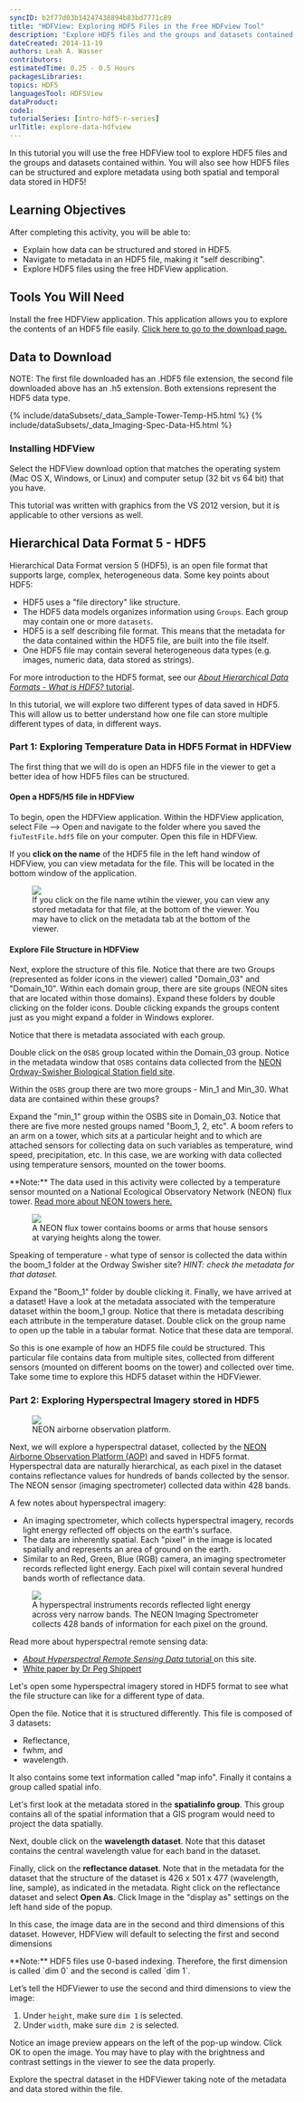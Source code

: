```yaml
---
syncID: b2f77d03b14247438894b83bd7771c89
title: "HDFView: Exploring HDF5 Files in the Free HDFview Tool"
description: "Explore HDF5 files and the groups and datasets contained within, using the free HDFview tool. See how HDF5 files can be structured and explore metadata. Explore both spatial and temporal data stored in HDF5!"
dateCreated: 2014-11-19
authors: Leah A. Wasser
contributors:
estimatedTime: 0.25 - 0.5 Hours
packagesLibraries:
topics: HDF5
languagesTool: HDF5View
dataProduct:
code1:
tutorialSeries: [intro-hdf5-r-series]
urlTitle: explore-data-hdfview
---
```


In this tutorial you will use the free HDFView tool to explore HDF5 files and 
the groups and datasets contained within. You will also see how HDF5 files can 
be structured and explore metadata using both spatial and temporal data stored 
in HDF5!

<div id="ds-objectives" markdown="1">

## Learning Objectives

After completing this activity, you will be able to:

* Explain how data can be structured and stored in HDF5.
* Navigate to metadata in an HDF5 file, making it "self describing".
* Explore HDF5 files using the free HDFView application. 


## Tools You Will Need

Install the free HDFView application. This application allows you to explore 
the contents of an HDF5 file easily. 
<a href="http://www.hdfgroup.org/products/java/release/download.html" target="_blank">Click here to go to the download page. </a>

## Data to Download
NOTE: The first file downloaded has an .HDF5 file extension, the second file 
downloaded above has an .h5 extension. Both extensions represent the HDF5 data 
type.

{% include/dataSubsets/_data_Sample-Tower-Temp-H5.html %}
{% include/dataSubsets/_data_Imaging-Spec-Data-H5.html %}

</div>

### Installing HDFView

Select the HDFView download option that matches the operating system 
(Mac OS X, Windows, or Linux) and computer setup (32 bit vs 64 bit) that you have. 

This tutorial was written with graphics from the VS 2012 version, but it is 
applicable to other versions as well. 


## Hierarchical Data Format 5 - HDF5

Hierarchical Data Format version 5 (HDF5), is an open file format that supports 
large, complex, heterogeneous data. Some key points about HDF5:

* HDF5 uses a "file directory" like structure. 
* The HDF5 data models organizes information using `Groups`. Each group may contain one or more `datasets`.
* HDF5 is a self describing file format. This means that the metadata for the 
data contained within the HDF5 file, are built into the file itself.
* One HDF5 file may contain several heterogeneous data types (e.g. images, 
numeric data, data stored as strings). 

For more introduction to the HDF5 format, see our 
<a href="/about-hdf5" target="_blank"> *About Hierarchical Data Formats - What is HDF5?* tutorial</a>.

In this tutorial, we will explore two different types of data saved in HDF5. 
This will allow us to better understand how one file can store multiple different 
types of data, in different ways.

### Part 1: Exploring Temperature Data in HDF5 Format in HDFView

The first thing that we will do is open an HDF5 file in the viewer to get a
 better idea of how HDF5 files can be structured.

#### Open a HDF5/H5 file in HDFView

To begin, open the HDFView application.
Within the HDFView application, select File --> Open and navigate to the folder 
where you saved the `fiuTestFile.hdf5` file on your computer. Open this file in 
HDFView.

If you **click on the name** of the HDF5 file in the left hand window of HDFView, 
you can view metadata for the file. This will be located in the bottom window of 
the application.

<figure>
    <a href="{{ site.baseurl }}/images/HDF5/OpenFIU.png">
    <img src="{{ site.baseurl }}/images/HDF5/OpenFIU.png"></a>
    <figcaption>If you click on the file name wtihin the viewer, you can view 
    any stored metadata for that file, at the bottom of the viewer. You may have 
    to click on the metadata tab at the bottom of the viewer.</figcaption>
</figure>


#### Explore File Structure in HDFView

Next, explore the structure of this file. Notice that there are two Groups 
(represented as folder icons in the viewer) called "Domain_03" and "Domain_10". 
Within each domain group, there are site groups (NEON sites that are located within 
those domains). Expand these folders by double clicking on the folder icons. 
Double clicking expands the groups content just as you might expand a folder 
in Windows explorer.

Notice that there is metadata associated with each group.

Double click on the `OSBS` group located within the Domain_03 group. Notice in 
the metadata window that `OSBS` contains data collected from the 
<a href="/field-sites/field-sites-map/OSBS" target="_blank">NEON Ordway-Swisher Biological Station field site</a>.

Within the `OSBS` group there are two more groups - Min_1 and Min_30. What data 
are contained within these groups? 

Expand the "min_1" group within the OSBS site in Domain_03. Notice that there 
are five more nested groups named "Boom_1, 2, etc". A boom refers to an arm on a 
tower, which sits at a particular height and to which are attached sensors for 
collecting data on such variables as temperature, wind speed, precipitation, 
etc. In this case, we are working with data collected using temperature sensors, 
mounted on the tower booms.

<div id="ds-dataTip" markdown="1">
<i class="fa fa-star"></i>**Note:** The data used in this activity were collected 
by a temperature sensor mounted on a National Ecological Observatory Network (NEON) flux tower. 
<a href="/data-collection/flux-tower-measurements" target="_blank"> Read more about NEON towers here. </a>
</div>

<figure>
    <a href="{{ site.baseurl }}/images/NEONtower.png">
    <img src="{{ site.baseurl }}/images/NEONtower.png"></a>
    <figcaption>A NEON flux tower contains booms or arms that house sensors at varying heights along the tower.</figcaption>
</figure>

Speaking of temperature - what type of sensor is collected the data within the 
boom_1 folder at the Ordway Swisher site? *HINT: check the metadata for that dataset.*


Expand the "Boom_1" folder by double clicking it. Finally, we have arrived at 
a dataset! Have a look at the metadata associated with the temperature dataset 
within the boom_1 group. Notice that there is metadata describing each attribute 
in the temperature dataset. 
Double click on the group name to open up the table in a tabular format. Notice 
that these data are temporal.

So this is one example of how an HDF5 file could be structured. This particular 
file contains data from multiple sites, collected from different sensors (mounted 
on different booms on the tower) and collected over time. Take some time to 
explore this HDF5 dataset within the HDFViewer. 


### Part 2: Exploring Hyperspectral Imagery stored in HDF5

<figure>
    <a href="{{ site.baseurl }}/images/aop_0.jpg"><img src="{{ site.baseurl }}/images/aop_0.jpg"></a>
    <figcaption>NEON airborne observation platform.</figcaption>
</figure>

Next, we will explore a hyperspectral dataset, collected by the 
<a href="/data-collection/airborne-remote-sensing" target="_blank">NEON Airborne Observation Platform (AOP)</a> 
and saved in HDF5 format. Hyperspectral 
data are naturally hierarchical, as each pixel in the dataset contains reflectance 
values for hundreds of bands collected by the sensor. The NEON sensor 
(imaging spectrometer) collected data within 428 bands.

A few notes about hyperspectral imagery:

* An imaging spectrometer, which collects hyperspectral imagery, records light 
energy reflected off objects on the earth's surface.
* The data are inherently spatial. Each "pixel" in the image is located spatially 
and represents an area of ground on the earth.
* Similar to an Red, Green, Blue (RGB) camera, an imaging spectrometer records 
reflected light energy. Each pixel will contain several hundred bands worth of 
reflectance data.

<figure>
    <a href="{{ site.baseurl }}/images/LandsatVsHyper-01.png">
    <img src="{{ site.baseurl }}/images/LandsatVsHyper-01.png"></a>
    <figcaption>A hyperspectral instruments records reflected light energy across 
    very narrow bands. The NEON Imaging Spectrometer collects 428 bands of 
    information for each pixel on the ground.</figcaption>
</figure>

Read more about hyperspectral remote sensing data:

* <a href="{{ site.baseurl }}/hyper-spec-intro" target="_blank"> *About Hyperspectral Remote Sensing Data* tutorial </a> on this site. 
* <a href="http://spacejournal.ohio.edu/pdf/shippert.pdf" target="_blank">White paper by Dr Peg Shippert</a>


Let's open some hyperspectral imagery stored in HDF5 format to see what the file 
structure can like for a different type of data.

Open the file. Notice that it is structured differently. This file is composed 
of 3 datasets: 

* Reflectance, 
* fwhm, and 
* wavelength. 

It also contains some text information called "map info". Finally it contains a 
group called spatial info.

Let's first look at the metadata stored in the **spatialinfo group**. This group 
contains all of the spatial information that a GIS program would need to project 
the data spatially.

Next, double click on the **wavelength dataset**. Note that this dataset contains 
the central wavelength value for each band in the dataset. 

Finally, click on the **reflectance dataset**. Note that in the metadata for the 
dataset that the structure of the dataset is 426 x 501 x 477 (wavelength, line, 
sample), as indicated in the metadata. Right click on the reflectance dataset 
and select **Open As**. Click Image in the "display as" settings on the left hand 
side of the popup. 

In this case, the image data are in the second and third dimensions of this 
dataset. However, HDFView will default to selecting the first and second dimensions 

<div id="ds-dataTip" markdown="1">
<i class="fa fa-star"></i>**Note:** HDF5 files use 0-based indexing. Therefore, 
the first dimension is called `dim 0` and the second is called `dim 1`. 
</div>

Let’s tell the HDFViewer to use the second and third dimensions to view the image: 

1.  Under `height`, make sure `dim 1` is selected.
1.  Under `width`, make sure `dim 2` is selected.  

Notice an image preview appears on the left of the pop-up window. Click OK to open 
the image. You may have to play with the brightness and contrast settings in the 
viewer to see the data properly. 

Explore the spectral dataset in the HDFViewer taking note of the metadata and 
data stored within the file.


